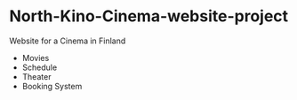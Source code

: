 # North-Kino-Cinema-website-project
Website for a Cinema in Finland

* Movies
* Schedule
* Theater
* Booking System
